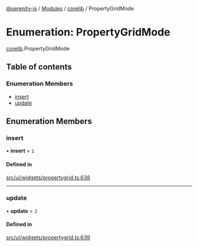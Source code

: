 [@serenity-is](../README.md) / [Modules](../modules.md) / [corelib](../modules/corelib.md) / PropertyGridMode

# Enumeration: PropertyGridMode

[corelib](../modules/corelib.md).PropertyGridMode

## Table of contents

### Enumeration Members

- [insert](corelib.PropertyGridMode.md#insert)
- [update](corelib.PropertyGridMode.md#update)

## Enumeration Members

### insert

• **insert** = ``1``

#### Defined in

[src/ui/widgets/propertygrid.ts:638](https://github.com/serenity-is/serenity/blob/master/packages/corelib/src/ui/widgets/propertygrid.ts#line&#x3D;638)

___

### update

• **update** = ``2``

#### Defined in

[src/ui/widgets/propertygrid.ts:639](https://github.com/serenity-is/serenity/blob/master/packages/corelib/src/ui/widgets/propertygrid.ts#line&#x3D;639)
